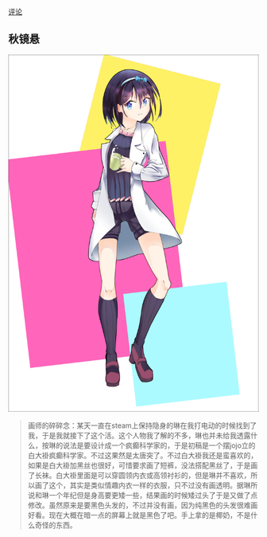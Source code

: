 [评论](https://github.com/SCLeoX/Wearable-Technology/issues/147)

## 秋镜悬

![](./秋镜悬_low.jpg)

> 画师的碎碎念：某天一直在steam上保持隐身的琳在我打电动的时候找到了我，于是我就接下了这个活。这个人物我了解的不多，琳也并未给我透露什么，按琳的说法是要设计成一个疯癫科学家的，于是初稿是一个摆jojo立的白大褂疯癫科学家。不过这果然是太唐突了。不过白大褂我还是蛮喜欢的，如果是白大褂加黑丝也很好，可惜要求画了短裤，没法搭配黑丝了，于是画了长袜。白大褂里面是可以穿圆领内衣或高领衬衫的，但是琳并不喜欢，所以画了这个，其实是类似情趣内衣一样的衣服，只不过没有画透明。据琳所说和琳一个年纪但是身高要更矮一些，结果画的时候矮过头了于是又做了点修改。虽然原来是要黑色头发的，不过并没有画，因为纯黑色的头发很难画好看。现在大概在暗一点的屏幕上就是黑色了吧。手上拿的是椰奶，不是什么奇怪的东西。
